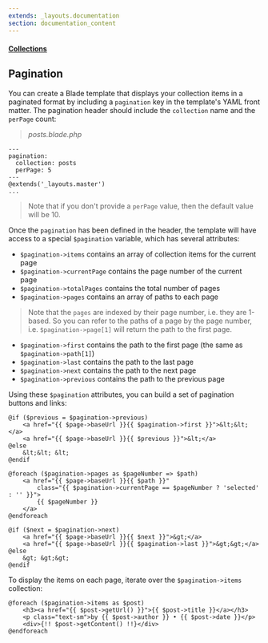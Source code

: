 ```yaml
---
extends: _layouts.documentation
section: documentation_content
---
```


#### [Collections](/docs/collections)
## Pagination

You can create a Blade template that displays your collection items in a paginated format by including a `pagination` key in the template's YAML front matter. The pagination header should include the `collection` name and the `perPage` count:


> _posts.blade.php_

```
---
pagination:
  collection: posts
  perPage: 5
---
@extends('_layouts.master')
...
```

> Note that if you don't provide a `perPage` value, then the default value will be 10.

Once the `pagination` has been defined in the header, the template will have access to a special `$pagination` variable, which has several attributes:

- `$pagination->items` contains an array of collection items for the current page
- `$pagination->currentPage` contains the page number of the current page
- `$pagination->totalPages` contains the total number of pages
- `$pagination->pages` contains an array of paths to each page
> Note that the `pages` are indexed by their page number, i.e. they are 1-based. So you can refer to the paths of a page by the page number, i.e. `$pagination->page[1]` will return the path to the first page.

- `$pagination->first` contains the path to the first page (the same as `$pagination->path[1]`)
- `$pagination->last` contains the path to the last page
- `$pagination->next` contains the path to the next page
- `$pagination->previous` contains the path to the previous page




Using these `$pagination` attributes, you can build a set of pagination buttons and links:

```
@if ($previous = $pagination->previous)
    <a href="{{ $page->baseUrl }}{{ $pagination->first }}">&lt;&lt;</a>
    <a href="{{ $page->baseUrl }}{{ $previous }}">&lt;</a>
@else
    &lt;&lt; &lt;
@endif

@foreach ($pagination->pages as $pageNumber => $path)
    <a href="{{ $page->baseUrl }}{{ $path }}"
        class="{{ $pagination->currentPage == $pageNumber ? 'selected' : '' }}">
        {{ $pageNumber }}
    </a>
@endforeach

@if ($next = $pagination->next)
    <a href="{{ $page->baseUrl }}{{ $next }}">&gt;</a>
    <a href="{{ $page->baseUrl }}{{ $pagination->last }}">&gt;&gt;</a>
@else
    &gt; &gt;&gt;
@endif
```



To display the items on each page, iterate over the `$pagination->items` collection:

```
@foreach ($pagination->items as $post)
    <h3><a href="{{ $post->getUrl() }}">{{ $post->title }}</a></h3>
    <p class="text-sm">by {{ $post->author }} • {{ $post->date }}</p>
    <div>{!! $post->getContent() !!}</div>
@endforeach
```
